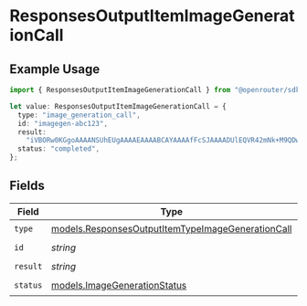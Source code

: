 # ResponsesOutputItemImageGenerationCall

## Example Usage

```typescript
import { ResponsesOutputItemImageGenerationCall } from "@openrouter/sdk/models";

let value: ResponsesOutputItemImageGenerationCall = {
  type: "image_generation_call",
  id: "imagegen-abc123",
  result:
    "iVBORw0KGgoAAAANSUhEUgAAAAEAAAABCAYAAAAfFcSJAAAADUlEQVR42mNk+M9QDwADhgGAWjR9awAAAABJRU5ErkJggg==",
  status: "completed",
};
```

## Fields

| Field                                                                                                        | Type                                                                                                         | Required                                                                                                     | Description                                                                                                  | Example                                                                                                      |
| ------------------------------------------------------------------------------------------------------------ | ------------------------------------------------------------------------------------------------------------ | ------------------------------------------------------------------------------------------------------------ | ------------------------------------------------------------------------------------------------------------ | ------------------------------------------------------------------------------------------------------------ |
| `type`                                                                                                       | [models.ResponsesOutputItemTypeImageGenerationCall](../models/responsesoutputitemtypeimagegenerationcall.md) | :heavy_check_mark:                                                                                           | N/A                                                                                                          |                                                                                                              |
| `id`                                                                                                         | *string*                                                                                                     | :heavy_check_mark:                                                                                           | N/A                                                                                                          |                                                                                                              |
| `result`                                                                                                     | *string*                                                                                                     | :heavy_check_mark:                                                                                           | N/A                                                                                                          |                                                                                                              |
| `status`                                                                                                     | [models.ImageGenerationStatus](../models/imagegenerationstatus.md)                                           | :heavy_check_mark:                                                                                           | N/A                                                                                                          | completed                                                                                                    |